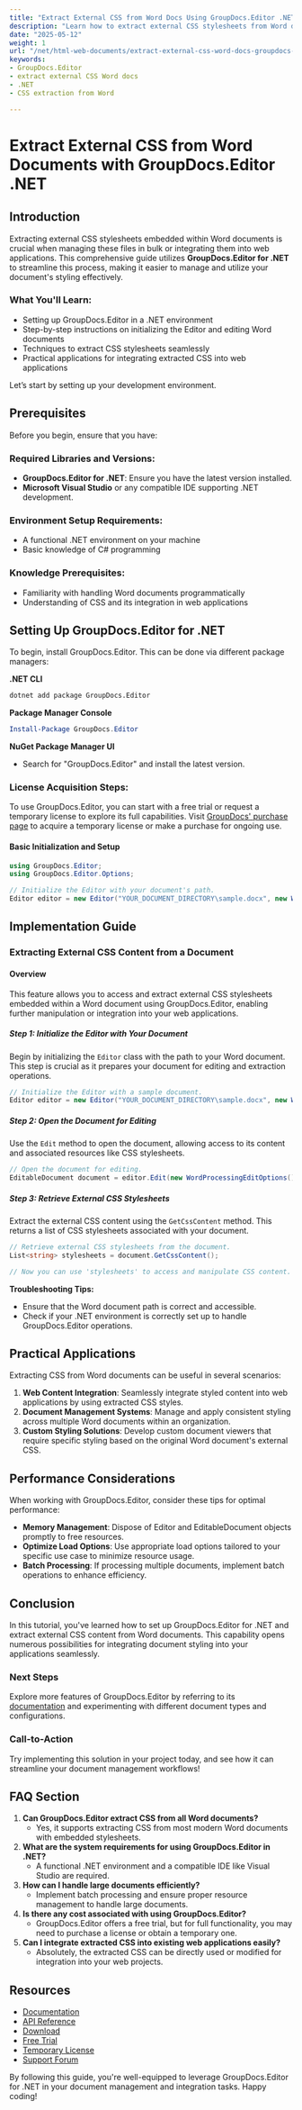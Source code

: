 ```yaml
---
title: "Extract External CSS from Word Docs Using GroupDocs.Editor .NET&#58; A Comprehensive Guide"
description: "Learn how to extract external CSS stylesheets from Word documents using GroupDocs.Editor for .NET. Follow our step-by-step guide and integrate document styling into your web applications."
date: "2025-05-12"
weight: 1
url: "/net/html-web-documents/extract-external-css-word-docs-groupdocs-editor-dotnet/"
keywords:
- GroupDocs.Editor
- extract external CSS Word docs
- .NET
- CSS extraction from Word

---
```



# Extract External CSS from Word Documents with GroupDocs.Editor .NET

## Introduction

Extracting external CSS stylesheets embedded within Word documents is crucial when managing these files in bulk or integrating them into web applications. This comprehensive guide utilizes **GroupDocs.Editor for .NET** to streamline this process, making it easier to manage and utilize your document's styling effectively.

### What You'll Learn:
- Setting up GroupDocs.Editor in a .NET environment
- Step-by-step instructions on initializing the Editor and editing Word documents
- Techniques to extract CSS stylesheets seamlessly
- Practical applications for integrating extracted CSS into web applications

Let’s start by setting up your development environment.

## Prerequisites

Before you begin, ensure that you have:

### Required Libraries and Versions:
- **GroupDocs.Editor for .NET**: Ensure you have the latest version installed.
- **Microsoft Visual Studio** or any compatible IDE supporting .NET development.

### Environment Setup Requirements:
- A functional .NET environment on your machine
- Basic knowledge of C# programming

### Knowledge Prerequisites:
- Familiarity with handling Word documents programmatically
- Understanding of CSS and its integration in web applications

## Setting Up GroupDocs.Editor for .NET

To begin, install GroupDocs.Editor. This can be done via different package managers:

**.NET CLI**
```bash
dotnet add package GroupDocs.Editor
```

**Package Manager Console**
```powershell
Install-Package GroupDocs.Editor
```

**NuGet Package Manager UI**
- Search for "GroupDocs.Editor" and install the latest version.

### License Acquisition Steps:
To use GroupDocs.Editor, you can start with a free trial or request a temporary license to explore its full capabilities. Visit [GroupDocs' purchase page](https://purchase.groupdocs.com/temporary-license) to acquire a temporary license or make a purchase for ongoing use.

#### Basic Initialization and Setup
```csharp
using GroupDocs.Editor;
using GroupDocs.Editor.Options;

// Initialize the Editor with your document's path.
Editor editor = new Editor("YOUR_DOCUMENT_DIRECTORY\sample.docx", new WordProcessingLoadOptions());
```

## Implementation Guide

### Extracting External CSS Content from a Document

#### Overview
This feature allows you to access and extract external CSS stylesheets embedded within a Word document using GroupDocs.Editor, enabling further manipulation or integration into your web applications.

##### Step 1: Initialize the Editor with Your Document
Begin by initializing the `Editor` class with the path to your Word document. This step is crucial as it prepares your document for editing and extraction operations.

```csharp
// Initialize the Editor with a sample document.
Editor editor = new Editor("YOUR_DOCUMENT_DIRECTORY\sample.docx", new WordProcessingLoadOptions());
```

##### Step 2: Open the Document for Editing
Use the `Edit` method to open the document, allowing access to its content and associated resources like CSS stylesheets.

```csharp
// Open the document for editing.
EditableDocument document = editor.Edit(new WordProcessingEditOptions());
```

##### Step 3: Retrieve External CSS Stylesheets
Extract the external CSS content using the `GetCssContent` method. This returns a list of CSS stylesheets associated with your document.

```csharp
// Retrieve external CSS stylesheets from the document.
List<string> stylesheets = document.GetCssContent();

// Now you can use 'stylesheets' to access and manipulate CSS content.
```

**Troubleshooting Tips:**
- Ensure that the Word document path is correct and accessible.
- Check if your .NET environment is correctly set up to handle GroupDocs.Editor operations.

## Practical Applications

Extracting CSS from Word documents can be useful in several scenarios:
1. **Web Content Integration**: Seamlessly integrate styled content into web applications by using extracted CSS styles.
2. **Document Management Systems**: Manage and apply consistent styling across multiple Word documents within an organization.
3. **Custom Styling Solutions**: Develop custom document viewers that require specific styling based on the original Word document's external CSS.

## Performance Considerations

When working with GroupDocs.Editor, consider these tips for optimal performance:
- **Memory Management**: Dispose of Editor and EditableDocument objects promptly to free resources.
- **Optimize Load Options**: Use appropriate load options tailored to your specific use case to minimize resource usage.
- **Batch Processing**: If processing multiple documents, implement batch operations to enhance efficiency.

## Conclusion

In this tutorial, you've learned how to set up GroupDocs.Editor for .NET and extract external CSS content from Word documents. This capability opens numerous possibilities for integrating document styling into your applications seamlessly.

### Next Steps
Explore more features of GroupDocs.Editor by referring to its [documentation](https://docs.groupdocs.com/editor/net/) and experimenting with different document types and configurations.

### Call-to-Action
Try implementing this solution in your project today, and see how it can streamline your document management workflows!

## FAQ Section

1. **Can GroupDocs.Editor extract CSS from all Word documents?**
   - Yes, it supports extracting CSS from most modern Word documents with embedded stylesheets.
2. **What are the system requirements for using GroupDocs.Editor in .NET?**
   - A functional .NET environment and a compatible IDE like Visual Studio are required.
3. **How can I handle large documents efficiently?**
   - Implement batch processing and ensure proper resource management to handle large documents.
4. **Is there any cost associated with using GroupDocs.Editor?**
   - GroupDocs.Editor offers a free trial, but for full functionality, you may need to purchase a license or obtain a temporary one.
5. **Can I integrate extracted CSS into existing web applications easily?**
   - Absolutely, the extracted CSS can be directly used or modified for integration into your web projects.

## Resources
- [Documentation](https://docs.groupdocs.com/editor/net/)
- [API Reference](https://reference.groupdocs.com/editor/net/)
- [Download](https://releases.groupdocs.com/editor/net/)
- [Free Trial](https://releases.groupdocs.com/editor/net/)
- [Temporary License](https://purchase.groupdocs.com/temporary-license)
- [Support Forum](https://forum.groupdocs.com/c/editor/)

By following this guide, you're well-equipped to leverage GroupDocs.Editor for .NET in your document management and integration tasks. Happy coding!

